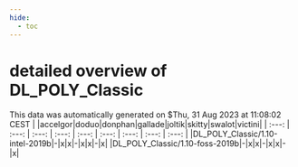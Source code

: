```yaml
---
hide:
  - toc
---
```


detailed overview of DL_POLY_Classic
====================================


This data was automatically generated on $Thu, 31 Aug 2023 at 11:08:02 CEST
| |accelgor|doduo|donphan|gallade|joltik|skitty|swalot|victini|
| :---: | :---: | :---: | :---: | :---: | :---: | :---: | :---: | :---: |
|DL_POLY_Classic/1.10-intel-2019b|-|x|x|-|x|x|-|x|
|DL_POLY_Classic/1.10-foss-2019b|-|x|x|-|x|x|-|x|
